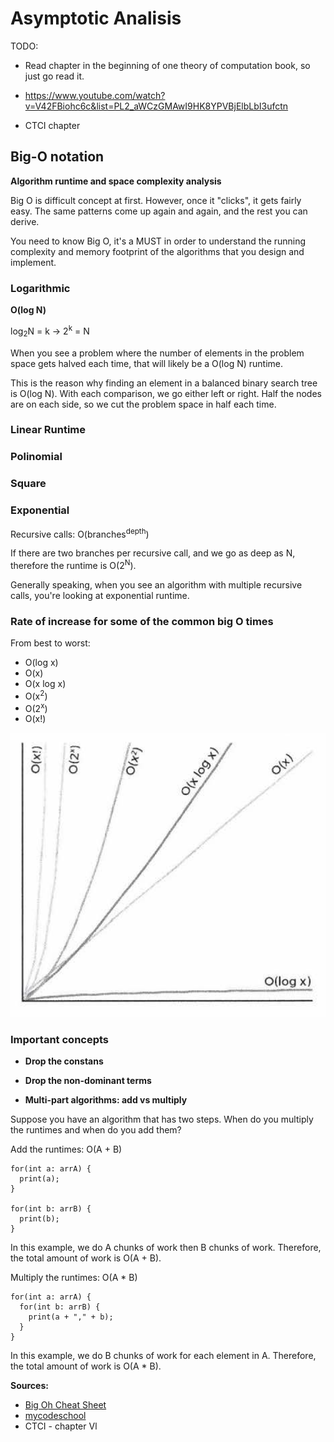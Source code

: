 # Asymptotic Analisis 

TODO: 

- Read chapter in the beginning of one theory of computation book, so just go read it. 

- https://www.youtube.com/watch?v=V42FBiohc6c&list=PL2_aWCzGMAwI9HK8YPVBjElbLbI3ufctn

- CTCI chapter

## Big-O notation

**Algorithm runtime and space complexity analysis**

Big O is difficult concept at first. However, once it "clicks", it gets fairly easy. The same
patterns come up again and again, and the rest you can derive.

You need to know Big O, it's a MUST in order to understand the running complexity and
memory footprint of the algorithms that you design and implement.

### Logarithmic

**O(log N)**

log<sub>2</sub>N = k -> 2<sup>k</sup> = N

When you see a problem where the number of elements in the problem space gets halved each time, that will likely
be a O(log N) runtime.

This is the reason why finding an element in a balanced binary search tree is O(log N). With each comparison, we
go either left or right. Half the nodes are on each side, so we cut the problem space in half each time.

### Linear Runtime 

### Polinomial 

### Square

### Exponential

Recursive calls: O(branches<sup>depth</sup>)

If there are two branches per recursive call, and we go as deep as N, therefore the runtime is O(2<sup>N</sup>).

Generally speaking, when you see an algorithm with multiple recursive calls, you're looking at exponential runtime.

### Rate of increase for some of the common big O times

From best to worst:

- O(log x)
- O(x)
- O(x log x)
- O(x<sup>2</sup>)
- O(2<sup>x</sup>)
- O(x!)

![big_o](./img/big_o.png)

### Important concepts

- **Drop the constans**

- **Drop the non-dominant terms**

- **Multi-part algorithms: add vs multiply**

Suppose you have an algorithm that has two steps. When do you multiply the runtimes
and when do you add them?

Add the runtimes: O(A + B)

```
for(int a: arrA) {
  print(a);
}

for(int b: arrB) {
  print(b);
}
```

In this example, we do A chunks of work then B chunks of work. Therefore, the total
amount of work is O(A + B).

Multiply the runtimes: O(A * B)

```
for(int a: arrA) {
  for(int b: arrB) {
    print(a + "," + b);
  }
}
```

In this example, we do B chunks of work for each element in A. Therefore, the total
amount of work is O(A * B).


**Sources:**

- [Big Oh Cheat Sheet](https://www.bigocheatsheet.com/)
- [mycodeschool](https://www.youtube.com/watch?v=V42FBiohc6c&list=PL2_aWCzGMAwI9HK8YPVBjElbLbI3ufctn)
- CTCI - chapter Vl
